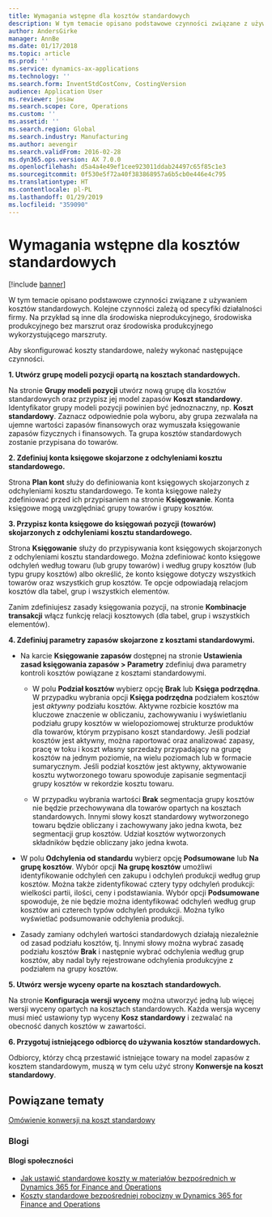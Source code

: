 ```yaml
---
title: Wymagania wstępne dla kosztów standardowych
description: W tym temacie opisano podstawowe czynności związane z używaniem kosztów standardowych.
author: AndersGirke
manager: AnnBe
ms.date: 01/17/2018
ms.topic: article
ms.prod: ''
ms.service: dynamics-ax-applications
ms.technology: ''
ms.search.form: InventStdCostConv, CostingVersion
audience: Application User
ms.reviewer: josaw
ms.search.scope: Core, Operations
ms.custom: ''
ms.assetid: ''
ms.search.region: Global
ms.search.industry: Manufacturing
ms.author: aevengir
ms.search.validFrom: 2016-02-28
ms.dyn365.ops.version: AX 7.0.0
ms.openlocfilehash: d5a4a4e49ef1cee923011ddab24497c65f85c1e3
ms.sourcegitcommit: 0f530e5f72a40f383868957a6b5cb0e446e4c795
ms.translationtype: HT
ms.contentlocale: pl-PL
ms.lasthandoff: 01/29/2019
ms.locfileid: "359090"
---
```

# <a name="prerequisites-for-standard-costs"></a>Wymagania wstępne dla kosztów standardowych

[!include [banner](../includes/banner.md)]

W tym temacie opisano podstawowe czynności związane z używaniem kosztów standardowych. Kolejne czynności zależą od specyfiki działalności firmy. Na przykład są inne dla środowiska nieprodukcyjnego, środowiska produkcyjnego bez marszrut oraz środowiska produkcyjnego wykorzystującego marszruty. 

Aby skonfigurować koszty standardowe, należy wykonać następujące czynności.

**1. Utwórz grupę modeli pozycji opartą na kosztach standardowych.**

Na stronie **Grupy modeli pozycji** utwórz nową grupę dla kosztów standardowych oraz przypisz jej model zapasów **Koszt standardowy**. Identyfikator grupy modeli pozycji powinien być jednoznaczny, np. **Koszt standardowy**. Zaznacz odpowiednie pola wyboru, aby grupa zezwalała na ujemne wartości zapasów finansowych oraz wymuszała księgowanie zapasów fizycznych i finansowych. Ta grupa kosztów standardowych zostanie przypisana do towarów.

**2. Zdefiniuj konta księgowe skojarzone z odchyleniami kosztu standardowego.** 

Strona **Plan kont** służy do definiowania kont księgowych skojarzonych z odchyleniami kosztu standardowego. Te konta księgowe należy zdefiniować przed ich przypisaniem na stronie **Księgowanie**. Konta księgowe mogą uwzględniać grupy towarów i grupy kosztów.

**3. Przypisz konta księgowe do księgowań pozycji (towarów) skojarzonych z odchyleniami kosztu standardowego.** 

Strona **Księgowanie** służy do przypisywania kont księgowych skojarzonych z odchyleniami kosztu standardowego. Można zdefiniować konto księgowe odchyleń według towaru (lub grupy towarów) i według grupy kosztów (lub typu grupy kosztów) albo określić, że konto księgowe dotyczy wszystkich towarów oraz wszystkich grup kosztów. Te opcje odpowiadają relacjom kosztów dla tabel, grup i wszystkich elementów. 

Zanim zdefiniujesz zasady księgowania pozycji, na stronie **Kombinacje transakcji** włącz funkcję relacji kosztowych (dla tabel, grup i wszystkich elementów).

**4. Zdefiniuj parametry zapasów skojarzone z kosztami standardowymi.** 

-  Na karcie **Księgowanie zapasów** dostępnej na stronie **Ustawienia zasad księgowania zapasów > Parametry** zdefiniuj dwa parametry kontroli kosztów powiązane z kosztami standardowymi.

    -  W polu **Podział kosztów** wybierz opcję **Brak** lub **Księga podrzędna**. W przypadku wybrania opcji **Księga podrzędna** podziałem kosztów jest *aktywny* podziału kosztów. Aktywne rozbicie kosztów ma kluczowe znaczenie w obliczaniu, zachowywaniu i wyświetlaniu podziału grupy kosztów w wielopoziomowej strukturze produktów dla towarów, którym przypisano koszt standardowy. Jeśli podział kosztów jest aktywny, można raportować oraz analizować zapasy, pracę w toku i koszt własny sprzedaży przypadający na grupę kosztów na jednym poziomie, na wielu poziomach lub w formacie sumarycznym. Jeśli podział kosztów jest aktywny, aktywowanie kosztu wytworzonego towaru spowoduje zapisanie segmentacji grupy kosztów w rekordzie kosztu towaru. 

    -  W przypadku wybrania wartości **Brak** segmentacja grupy kosztów nie będzie przechowywana dla towarów opartych na kosztach standardowych. Innymi słowy koszt standardowy wytworzonego towaru będzie obliczany i zachowywany jako jedna kwota, bez segmentacji grup kosztów. Udział kosztów wytworzonych składników będzie obliczany jako jedna kwota.

-  W polu **Odchylenia od standardu** wybierz opcję **Podsumowane** lub **Na grupę kosztów**. Wybór opcji **Na grupę kosztów** umożliwi identyfikowanie odchyleń cen zakupu i odchyleń produkcji według grup kosztów. Można także zidentyfikować cztery typy odchyleń produkcji: wielkości partii, ilości, ceny i podstawiania. Wybór opcji **Podsumowane** spowoduje, że nie będzie można identyfikować odchyleń według grup kosztów ani czterech typów odchyleń produkcji. Można tylko wyświetlać podsumowanie odchylenia produkcji.

-  Zasady zamiany odchyleń wartości standardowych działają niezależnie od zasad podziału kosztów, tj. Innymi słowy można wybrać zasadę podziału kosztów **Brak** i następnie wybrać odchylenia według grup kosztów, aby nadal były rejestrowane odchylenia produkcyjne z podziałem na grupy kosztów.

**5. Utwórz wersje wyceny oparte na kosztach standardowych.** 

Na stronie **Konfiguracja wersji wyceny** można utworzyć jedną lub więcej wersji wyceny opartych na kosztach standardowych. Każda wersja wyceny musi mieć ustawiony typ wyceny **Kosz standardowy** i zezwalać na obecność danych kosztów w zawartości.

**6. Przygotuj istniejącego odbiorcę do używania kosztów standardowych.** 

Odbiorcy, którzy chcą przestawić istniejące towary na model zapasów z kosztem standardowym, muszą w tym celu użyć strony **Konwersje na koszt standardowy**.


<a name="related-topics"></a>Powiązane tematy
--------

[Omówienie konwersji na koszt standardowy](standard-cost-conversion-overview.md)

### <a name="blogs"></a>Blogi

#### <a name="community-blogs"></a>Blogi społeczności

- [Jak ustawić standardowe koszty w materiałów bezpośrednich w Dynamics 365 for Finance and Operations](https://financefunction.tech/2018/06/07/how-to-set-up-standard-costs-for-direct-materials-in-dynamics-365-for-finance-and-operations)
- [Koszty standardowe bezpośredniej robocizny w Dynamics 365 for Finance and Operations](https://financefunction.tech/2018/07/16/standard-direct-labor-cost-in-dynamics-365-for-finance-and-operations)
